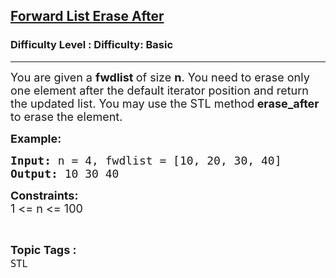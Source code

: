 <h2><a href="https://www.geeksforgeeks.org/problems/forward-list-erase-after/1?page=1&difficulty=Basic&status=unsolved,attempted&sortBy=accuracy">Forward List Erase After</a></h2><h3>Difficulty Level : Difficulty: Basic</h3><hr><div class="problems_problem_content__Xm_eO"><p><span style="font-size: 18px;">You are given a <strong>fwdlist&nbsp;</strong>of size <strong>n</strong>. You need to erase only one element after the default iterator position </span><span style="font-size: 18px;">and return the updated list. You may use the STL method<strong> erase_after</strong> to erase&nbsp;the element.</span></p>
<p><span style="font-size: 18px;"><strong>Example:</strong></span></p>
<pre><span style="font-size: 18px;"><strong>Input: </strong>n = 4, fwdlist = [10, 20, 30, 40]<br><strong>Output: </strong>10 30 40</span></pre>
<p><span style="font-size: 18px;"><strong>Constraints:</strong><br>1 &lt;= n &lt;= 100</span></p></div><br><p><span style=font-size:18px><strong>Topic Tags : </strong><br><code>STL</code>&nbsp;